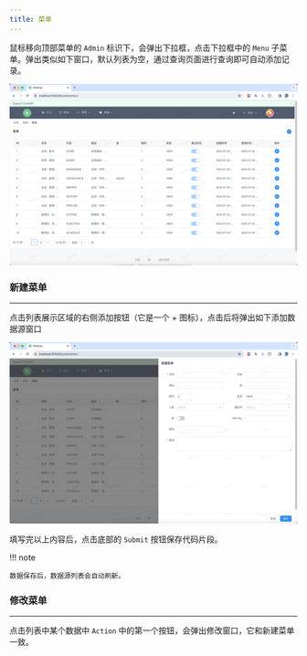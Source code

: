 ```yaml
---
title: 菜单
---
```


鼠标移向顶部菜单的 `Admin` 标识下，会弹出下拉框，点击下拉框中的 `Menu` 子菜单。弹出类似如下窗口，默认列表为空，通过查询页面进行查询即可自动添加记录。

![img.png](img.png)

### 新建菜单

---

点击列表展示区域的右侧添加按钮（它是一个 + 图标），点击后将弹出如下添加数据源窗口

![img_1.png](img_1.png)

填写完以上内容后，点击底部的 `Submit` 按钮保存代码片段。

!!! note

    数据保存后，数据源列表会自动刷新。

### 修改菜单

---

点击列表中某个数据中 `Action` 中的第一个按钮，会弹出修改窗口，它和新建菜单一致。
